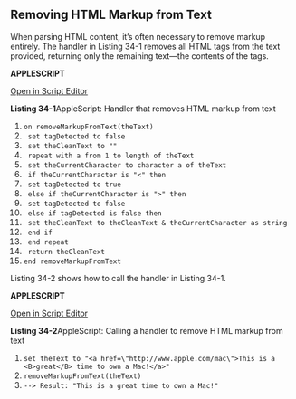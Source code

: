 <a id="//apple_ref/doc/uid/TP40016239-CH64"></a><a id="//apple_ref/doc/uid/TP40016239-CH64-SW1"></a>

## Removing HTML Markup from Text

When parsing HTML content, it’s often necessary to remove markup entirely. The handler in Listing 34-1 removes all HTML tags from the text provided, returning only the remaining text—the contents of the tags.

**APPLESCRIPT**

[Open in Script Editor](applescript://com.apple.scripteditor?action=new&name=Remove%20HTML%20Markup%20From%20Text&script=on%20removeMarkupFromText%28theText%29%0D%20%20%20%20set%20tagDetected%20to%20false%0D%20%20%20%20set%20theCleanText%20to%20%22%22%0D%20%20%20%20repeat%20with%20a%20from%201%20to%20length%20of%20theText%0D%20%20%20%20%20%20%20%20set%20theCurrentCharacter%20to%20character%20a%20of%20theText%0D%20%20%20%20%20%20%20%20if%20theCurrentCharacter%20is%20%22%3C%22%20then%0D%20%20%20%20%20%20%20%20%20%20%20%20set%20tagDetected%20to%20true%0D%20%20%20%20%20%20%20%20else%20if%20theCurrentCharacter%20is%20%22%3E%22%20then%0D%20%20%20%20%20%20%20%20%20%20%20%20set%20tagDetected%20to%20false%0D%20%20%20%20%20%20%20%20else%20if%20tagDetected%20is%20false%20then%0D%20%20%20%20%20%20%20%20%20%20%20%20set%20theCleanText%20to%20theCleanText%20%26%20theCurrentCharacter%20as%20string%0D%20%20%20%20%20%20%20%20end%20if%0D%20%20%20%20end%20repeat%0D%20%20%20%20return%20theCleanText%0Dend%20removeMarkupFromText%0D)

<a id="//apple_ref/doc/uid/TP40016239-CH64-SW2"></a>
**Listing 34-1**AppleScript: Handler that removes HTML markup from text

1. `on removeMarkupFromText(theText)`
2. ` set tagDetected to false`
3. ` set theCleanText to ""`
4. ` repeat with a from 1 to length of theText`
5. ` set theCurrentCharacter to character a of theText`
6. ` if theCurrentCharacter is "<" then`
7. ` set tagDetected to true`
8. ` else if theCurrentCharacter is ">" then`
9. ` set tagDetected to false`
10. ` else if tagDetected is false then`
11. ` set theCleanText to theCleanText & theCurrentCharacter as string`
12. ` end if`
13. ` end repeat`
14. ` return theCleanText`
15. `end removeMarkupFromText`

Listing 34-2 shows how to call the handler in Listing 34-1.

**APPLESCRIPT**

[Open in Script Editor](applescript://com.apple.scripteditor?action=new&name=Call%20Handler%20to%20Remove%20HTML%20Markup%20from%20Text&script=set%20theText%20to%20%22%3Ca%20href%3D%5C%22http%3A%2F%2Fwww.apple.com%2Fmac%5C%22%3EThis%20is%20a%20%3CB%3Egreat%3C%2FB%3E%20time%20to%20own%20a%20Mac!%3C%2Fa%3E%22%0AremoveMarkupFromText%28theText%29)

<a id="//apple_ref/doc/uid/TP40016239-CH64-SW3"></a>
**Listing 34-2**AppleScript: Calling a handler to remove HTML markup from text

1. `set theText to "<a href=\"http://www.apple.com/mac\">This is a <B>great</B> time to own a Mac!</a>"`
2. `removeMarkupFromText(theText)`
3. `--> Result: "This is a great time to own a Mac!"`

